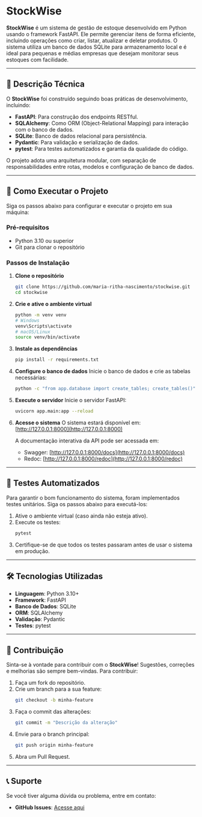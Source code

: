 # StockWise

**StockWise** é um sistema de gestão de estoque desenvolvido em Python usando o framework FastAPI. Ele permite gerenciar itens de forma eficiente, incluindo operações como criar, listar, atualizar e deletar produtos. O sistema utiliza um banco de dados SQLite para armazenamento local e é ideal para pequenas e médias empresas que desejam monitorar seus estoques com facilidade.

---

## 📖 **Descrição Técnica**

O **StockWise** foi construído seguindo boas práticas de desenvolvimento, incluindo:
- **FastAPI**: Para construção dos endpoints RESTful.
- **SQLAlchemy**: Como ORM (Object-Relational Mapping) para interação com o banco de dados.
- **SQLite**: Banco de dados relacional para persistência.
- **Pydantic**: Para validação e serialização de dados.
- **pytest**: Para testes automatizados e garantia da qualidade do código.

O projeto adota uma arquitetura modular, com separação de responsabilidades entre rotas, modelos e configuração de banco de dados.

---

## 🚀 **Como Executar o Projeto**

Siga os passos abaixo para configurar e executar o projeto em sua máquina:

### **Pré-requisitos**
- Python 3.10 ou superior
- Git para clonar o repositório

### **Passos de Instalação**

1. **Clone o repositório**
   ```bash
   git clone https://github.com/maria-ritha-nascimento/stockwise.git
   cd stockwise
   ```

2. **Crie e ative o ambiente virtual**
   ```bash
   python -m venv venv
   # Windows
   venv\Scripts\activate
   # macOS/Linux
   source venv/bin/activate
   ```

3. **Instale as dependências**
   ```bash
   pip install -r requirements.txt
   ```

4. **Configure o banco de dados**
   Inicie o banco de dados e crie as tabelas necessárias:
   ```bash
   python -c "from app.database import create_tables; create_tables()"
   ```

5. **Execute o servidor**
   Inicie o servidor FastAPI:
   ```bash
   uvicorn app.main:app --reload
   ```

6. **Acesse o sistema**
   O sistema estará disponível em: [http://127.0.0.1:8000](http://127.0.0.1:8000)

   A documentação interativa da API pode ser acessada em:
   - Swagger: [http://127.0.0.1:8000/docs](http://127.0.0.1:8000/docs)
   - Redoc: [http://127.0.0.1:8000/redoc](http://127.0.0.1:8000/redoc)

---

## 🧪 **Testes Automatizados**

Para garantir o bom funcionamento do sistema, foram implementados testes unitários. Siga os passos abaixo para executá-los:

1. Ative o ambiente virtual (caso ainda não esteja ativo).
2. Execute os testes:
   ```bash
   pytest
   ```
3. Certifique-se de que todos os testes passaram antes de usar o sistema em produção.

---

## 🛠️ **Tecnologias Utilizadas**

- **Linguagem**: Python 3.10+
- **Framework**: FastAPI
- **Banco de Dados**: SQLite
- **ORM**: SQLAlchemy
- **Validação**: Pydantic
- **Testes**: pytest

---

## 🤝 **Contribuição**

Sinta-se à vontade para contribuir com o **StockWise**! Sugestões, correções e melhorias são sempre bem-vindas. Para contribuir:
1. Faça um fork do repositório.
2. Crie um branch para a sua feature:
   ```bash
   git checkout -b minha-feature
   ```
3. Faça o commit das alterações:
   ```bash
   git commit -m "Descrição da alteração"
   ```
4. Envie para o branch principal:
   ```bash
   git push origin minha-feature
   ```
5. Abra um Pull Request.

---

## 📞 **Suporte**

Se você tiver alguma dúvida ou problema, entre em contato:
- **GitHub Issues**: [Acesse aqui](https://github.com/maria-ritha-nascimento/stockwise/issues)
